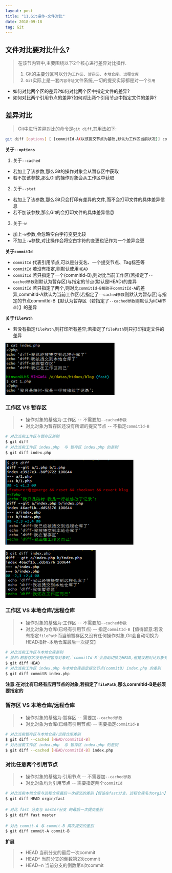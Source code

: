 ```yaml
---
layout: post
title: "11.Git操作-文件对比"
date: 2018-09-18
tag: Git
---
```


## 文件对比要对比什么?
> 在该节内容中,主要围绕以下2个核心进行差异对比操作.
> 1. Git的主要分区可以分为`工作区`、`暂存区`、`本地仓库`、`远程仓库`
> 2. `Git`实际上是一套`内容寻址`文件系统,一切的提交实际都是对一个`引用`

- 如何对比两个区的差异?如何对比两个区中指定文件的差异?
- 如何对比两个引用节点的差异?如何对比两个引用节点中指定文件的差异?

## 差异对比
> Git中进行差异对比的命令是`git diff`,其用法如下:
```sh
git diff [options] [ [commitId-A(以该提交节点为基础,默认为工作区当前状况)] commitId-B(与基础节点做对比,为默认为HEAD)] [filePath]
```

**关于`--options`**
1. 关于`--cached`
- 若加上了该参数,那么Git的操作对象会从暂存区中获取
- 若不加该参数,那么Git的操作对象会从工作区中获取

2. 关于`--stat`
- 若加上了该参数,那么Git只会打印有差异的文件,而不会打印文件的具体差异信息
- 若不加该参数,那么Git的会打印文件的具体差异信息

3. 关于`-w`
- 加上`-w`参数,会忽略空白字符变更比较
- 不加上`-w`参数,对比操作会将空白字符的变更也记作为一个差异变更

**关于`commitId`**
- `commitId` 代表引用节点,可以是分支名、一个提交节点、Tag标签等
- `commitId` 若没有指定,则默认使用`HEAD`
- `commitId` 若只指定了一个(commitId-B),则对比当前工作区(若指定了`--cached参数`则默认为暂存区)与指定的节点(默认是HEAD)的差异
-  `commitId` 若只指定了两个,则对比`commitId-B相较于commitId-A`的差异,commitId-A默认为当前工作区(若指定了`--cached参数`则默认为暂存区)与指定的节点commitId-B【默认为暂存区（若指定了`--cached参数`则默认为`HEAD节点`）】的差异

**关于`filePath`**
- 若没有指定`filePath`,则打印所有差异;若指定了`filePath`则只打印指定文件的差异


![cat index.php and cat 1.php](/images/article/git/diff-situation.png)

### 工作区 VS 暂存区
> - 操作对象的基础为:工作区 -- 不需要加`--cached参数`
> - 对比对象为暂存区还没有所谓的提交节点 -- 不指定`commitId-B`

```sh
# 对比当前工作区与暂存区差别
$ git diff
# 对比当前工作区 index.php  与 暂存区 index.php 的差别
$ git diff index.php
```
![git-diff](/images/article/git/git-diff.png)

![git-diff](/images/article/git/git-diff-file.png)

### 工作区 VS 本地仓库/远程仓库
> - 操作对象的基础为:工作区 -- 不需要加`--cached参数`
> - 对比对象为仓库(已经有引用节点) -- 指定`commitId-B`【值得留意:若没有指定`filePath`而当前暂存区又没有任何操作对象,Git会自动切换为HEAD指针-本地仓库最后一次提交】

```sh
# 对比当前工作区与本地仓库差别
# 虽然:若暂存区没有任何暂存对象时,`commitId-B`会自动切换为HEAD,但建议若对比对象有提交点则自己手动输入HEAD/或提交节点
$ git diff HEAD
# 对比当前工作区 index.php 与本地仓库指定提交节点(commitB) index.php 的差别
$ git diff commitB index.php
```
**注意:在对比有已经有应用节点的对象,若指定了`filePath`,那么commitId-B是必须要指定的**

### 暂存区 VS 本地仓库/远程仓库
> - 操作对象的基础为:暂存区 -- 需要加`--cached参数`
> - 对比对象为仓库(已经有引用节点) -- 需要指定`commitId-B`

```sh
# 对比当前暂存区与本地仓库/远程仓库差别
$ git diff --cached [HEAD/commitId-B]
# 对比当前工作区 index.php  与 暂存区 index.php 的差别
$ git diff --cached [HEAD/commitId-B] index.php
```

### 对比任意两个引用节点
> - 操作对象的基础为:引用节点 -- 不需要加`--cached参数`
> - 对比对象均为引用节点 -- 需要指定两个`commitId`

```sh
# 对比当前本地仓库与远程仓库最后一次提交的差别【假设在fast分支，远程仓库名为orgin】
$ git diff HEAD orgin/fast

# 对比 fast 分支与 master分支 的最后一次提交差别
$ git diff fast master

# 对比 commit-A 与 commit-B 两次提交的差别
$ git diff commit-A commit-B
```

**扩展**
> - HEAD 当前分支的最后一次commit
> - HEAD^ 当前分支的倒数第2次commit
> - HEAD~n 当前分支的倒数第n次commit